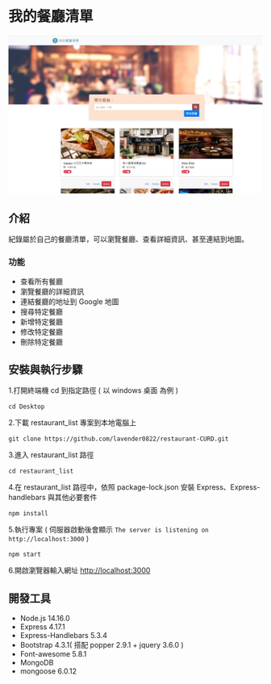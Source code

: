 # 我的餐廳清單

![Index page about Restaurant List](./public/image/snapshot.jpg)

## 介紹

紀錄屬於自己的餐廳清單，可以瀏覽餐廳、查看詳細資訊、甚至連結到地圖。

### 功能

- 查看所有餐廳
- 瀏覽餐廳的詳細資訊
- 連結餐廳的地址到 Google 地圖
- 搜尋特定餐廳
- 新增特定餐廳
- 修改特定餐廳
- 刪除特定餐廳

## 安裝與執行步驟

1.打開終端機 cd 到指定路徑 ( 以 windows 桌面 為例 )

```text
cd Desktop
```

2.下載 restaurant_list 專案到本地電腦上

```text
git clone https://github.com/lavender0822/restaurant-CURD.git
```

3.進入 restaurant_list 路徑

```text
cd restaurant_list
```

4.在 restaurant_list 路徑中，依照 package-lock.json 安裝 Express、Express-handlebars 與其他必要套件

```text
npm install
```

5.執行專案 ( 伺服器啟動後會顯示 `The server is listening on http://localhost:3000` )

```text
npm start
```

6.開啟瀏覽器輸入網址 <http://localhost:3000>
## 開發工具

- Node.js 14.16.0
- Express 4.17.1
- Express-Handlebars 5.3.4
- Bootstrap 4.3.1( 搭配 popper 2.9.1 + jquery 3.6.0 )
- Font-awesome 5.8.1
- MongoDB
- mongoose 6.0.12
